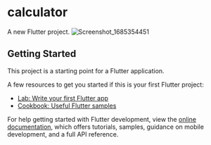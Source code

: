 # calculator

A new Flutter project.
![Screenshot_1685354451](https://github.com/hamid-alam/calculator_flutter/assets/125123012/2b3a7d8e-7eb1-4539-93dc-d0411866cb4c)

## Getting Started

This project is a starting point for a Flutter application.

A few resources to get you started if this is your first Flutter project:

- [Lab: Write your first Flutter app](https://docs.flutter.dev/get-started/codelab)
- [Cookbook: Useful Flutter samples](https://docs.flutter.dev/cookbook)

For help getting started with Flutter development, view the
[online documentation](https://docs.flutter.dev/), which offers tutorials,
samples, guidance on mobile development, and a full API reference.
